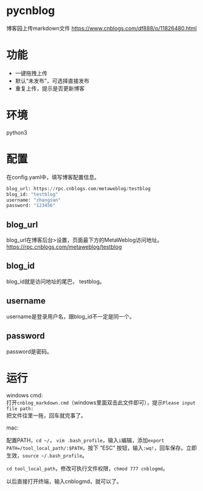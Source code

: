 # pycnblog
博客园上传markdown文件 https://www.cnblogs.com/df888/p/11826480.html

# 功能

- 一键拖拽上传
- 默认“未发布”，可选择直接发布
- 重复上传，提示是否更新博客

# 环境

python3

# 配置

在config.yaml中，填写博客配置信息。

```python
blog_url: https://rpc.cnblogs.com/metaweblog/testblog
blog_id: "testblog"
username: "zhangsan"
password: "123456"
```

## blog_url

blog_url在博客后台>设置，页面最下方的MetaWeblog访问地址。
https://rpc.cnblogs.com/metaweblog/testblog

## blog_id

blog_id就是访问地址的尾巴，
testblog。

## username

username是登录用户名，跟blog_id不一定是同一个。

## password

password是密码。

# 运行

windows cmd:<br/>
打开`cnblog_markdown.cmd`（windows里面双击此文件即可），提示`Please input file path:`<br/>
把文件往里一拖，回车就完事了。

mac:<br/>

配置PATH，`cd ~/`， `vim .bash_profile`，输入`i`编辑，添加`export PATH=/tool_local_path/:$PATH`，按下 “ESC” 按钮，输入`:wq!`，回车保存。立即生效，`source ~/.bash_profile`。

`cd tool_local_path`，修改可执行文件权限，`chmod 777 cnblogmd`。

以后直接打开终端，输入cnblogmd，就可以了。